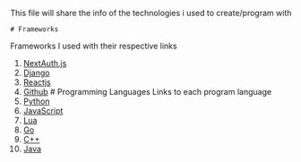This file will share the info of the technologies i used to create/program with 

    # Frameworks
  Frameworks I used with their respective links
  1. [NextAuth.js](0)
  2. [Django]()
  3. [Reactjs]()
  4. [Github]()
    # Programming Languages
  Links to each program language  
  1. [Python]()
  2. [JavaScript]()
  3. [Lua]()
  4. [Go]()
  5. [C++]()
  6. [Java]()